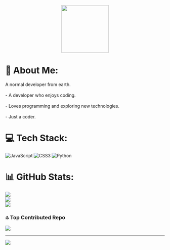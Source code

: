 <div align="center">
  <img height="150" src="https://media.giphy.com/media/M9gbBd9nbDrOTu1Mqx/giphy.gif"  />
</div>

###

# 💫 About Me:
A normal developer from earth.<br><br>- A developer who enjoys coding.<br><br>- Loves programming and exploring new technologies.<br><br>- Just a coder.


# 💻 Tech Stack:
![JavaScript](https://img.shields.io/badge/javascript-%23323330.svg?style=for-the-badge&logo=javascript&logoColor=%23F7DF1E) ![CSS3](https://img.shields.io/badge/css3-%231572B6.svg?style=for-the-badge&logo=css3&logoColor=white) ![Python](https://img.shields.io/badge/python-3670A0?style=for-the-badge&logo=python&logoColor=ffdd54)
# 📊 GitHub Stats:
![](https://github-readme-stats.vercel.app/api?username=DV64&theme=transparent&hide_border=false&include_all_commits=true&count_private=false)<br/>
![](https://nirzak-streak-stats.vercel.app/?user=DV64&theme=transparent&hide_border=false)<br/>
![](https://github-readme-stats.vercel.app/api/top-langs/?username=DV64&theme=transparent&hide_border=false&include_all_commits=true&count_private=false&layout=compact)

### 🔝 Top Contributed Repo
![](https://github-contributor-stats.vercel.app/api?username=DV64&limit=5&theme=transparent&combine_all_yearly_contributions=true)

---
[![](https://visitcount.itsvg.in/api?id=DV64&icon=0&color=0)](https://visitcount.itsvg.in)

<!-- Proudly created with GPRM ( https://gprm.itsvg.in ) -->
